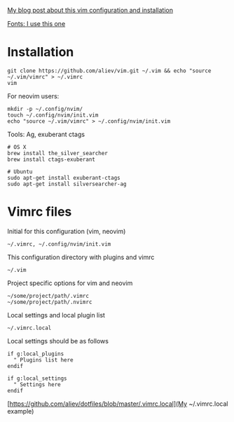 [My blog post about this vim configuration and installation](http://bit.ly/1NzFrBK)

[Fonts: I use this one](https://github.com/ryanoasis/nerd-fonts/tree/master/patched-fonts/DroidSansMono/complete)

# Installation

```
git clone https://github.com/aliev/vim.git ~/.vim && echo "source ~/.vim/vimrc" > ~/.vimrc
vim
```

For neovim users:

```
mkdir -p ~/.config/nvim/
touch ~/.config/nvim/init.vim
echo "source ~/.vim/vimrc" > ~/.config/nvim/init.vim
```

Tools: Ag, exuberant ctags

```
# OS X
brew install the_silver_searcher
brew install ctags-exuberant

# Ubuntu
sudo apt-get install exuberant-ctags
sudo apt-get install silversearcher-ag
```

# Vimrc files

Initial for this configuration (vim, neovim)

```
~/.vimrc, ~/.config/nvim/init.vim
```

This configuration directory with plugins and vimrc

```
~/.vim
```

Project specific options for vim and neovim

```
~/some/project/path/.vimrc
~/some/project/path/.nvimrc
```

Local settings and local plugin list

```
~/.vimrc.local
```

Local settings should be as follows


```
if g:local_plugins
  " Plugins list here
endif

if g:local_settings
  " Settings here
endif
```

[https://github.com/aliev/dotfiles/blob/master/.vimrc.local](My ~/.vimrc.local example)
